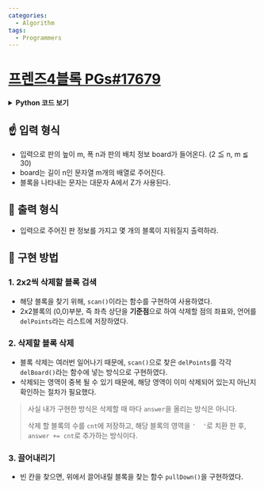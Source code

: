 ```yaml
---
categories:
  - Algorithm
tags:
  - Programmers
---
```

# [프렌즈4블록 PGs#17679](https://programmers.co.kr/learn/courses/30/lessons/17679)


<details>
<summary><b>Python 코드 보기</b></summary>
<div markdown="1">

```python
def scan(m,n,board):
    delPoints = []
    for i in range(m-1):
        for j in range(n-1):
            if board[i][j] == ' ':
                continue
            elif board[i][j] == board [i+1][j+1] and board[i][j] == board[i][j+1] and board[i][j] == board[i+1][j]:
                delPoints.append([i,j,board[i][j]])
    return delPoints

def delBoard(delPoint,board):
    cnt = 0
    for i in range(0,4):
        if board[delPoint[0]+i//2][delPoint[1]+i%2] == delPoint[2]:
            cnt += 1
    board[delPoint[0]] = board[delPoint[0]][0:delPoint[1]] + '  ' + board[delPoint[0]][delPoint[1]+2:]
    board[delPoint[0]+1] = board[delPoint[0]+1][0:delPoint[1]] + '  ' + board[delPoint[0]+1][delPoint[1]+2:]
    return cnt

def pullDown(m, n, board):
    for i in range(m-1,0,-1):
        for j in range(0,n):
            if board[i][j] == ' ':
                target = i-1
                while target > 0:
                    if board[target][j] == ' ':
                        target -= 1
                    else:
                        break
                board[i] = board[i][0:j] + board[target][j] + board[i][j+1:]
                board[target] = board[target][0:j] + ' ' + board[target][j+1:]                
               
def solution(m, n, board):
    answer = 0
    while True:
        delPoints = scan(m,n,board)        
        if delPoints == []:
            break
        for delPoint in delPoints:
            answer += delBoard(delPoint,board)            
        pullDown(m,n,board)
        
    return answer
```
</div>
</details>


## ☝ 입력 형식
+ 입력으로 판의 높이 m, 폭 n과 판의 배치 정보 board가 들어온다. (2 ≦ n, m ≦ 30)
+ board는 길이 n인 문자열 m개의 배열로 주어진다.
+ 블록을 나타내는 문자는 대문자 A에서 Z가 사용된다.


## 🤞 출력 형식
+ 입력으로 주어진 판 정보를 가지고 몇 개의 블록이 지워질지 출력하라.


## 🤟 구현 방법
### 1. 2x2씩 삭제할 블록 검색
  + 해당 블록을 찾기 위해, ```scan()```이라는 함수를 구현하여 사용하였다.
  + 2x2블록의 (0,0)부분, 즉 좌측 상단을 **기준점**으로 하여 삭제할 점의 좌표와, 언어를 ```delPoints```라는 리스트에 저장하였다.

### 2. 삭제할 블록 삭제
  + 블록 삭제는 여러번 일어나기 때문에, ```scan()```으로 찾은 ```delPoints```를 각각```delBoard()```라는 함수에 넣는 방식으로 구현하였다.
  + 삭제되는 영역이 중복 될 수 있기 때문에, 해당 영역이 이미 삭제되어 있는지 아닌지 확인하는 절차가 필요했다.
  
> 사실 내가 구현한 방식은 삭제할 때 마다 ```answer```을 올리는 방식은 아니다.
> 
> 삭제 할 블록의 수를 ```cnt```에 저장하고, 해당 블록의 영역을 ```'  '```로 치환 한 후, ```answer += cnt```로 추가하는 방식이다.
  
### 3. 끌어내리기
  + 빈 칸을 찾으면, 위에서 끌어내릴 블록을 찾는 함수 ```pullDown()```을 구현하였다.


